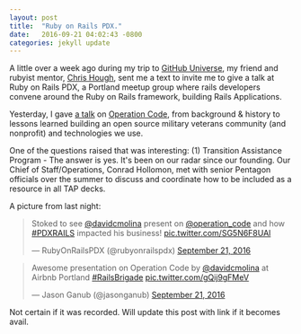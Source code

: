 ```yaml
---
layout: post
title:  "Ruby on Rails PDX."
date:   2016-09-21 04:02:43 -0800
categories: jekyll update
---
```


A little over a week ago during my trip to [GitHub Universe](http://githubuniverse.com/), my friend and rubyist mentor, [Chris Hough](https://twitter.com/chrishough), sent me a text to invite me to give a talk at Ruby on Rails PDX, a Portland meetup group where rails developers convene around the Ruby on Rails framework, building Rails Applications.

Yesterday, I gave [a talk](http://www.meetup.com/ruby-on-rails-pdx/events/229623727/) on [Operation Code](https://operationcode.org/), from background & history to lessons learned building an open source military veterans community (and nonprofit) and technologies we use.

One of the questions raised that was interesting:
(1) Transition Assistance Program - The answer is yes. It's been on our radar since our founding. Our Chief of Staff/Operations, Conrad Hollomon, met with senior Pentagon officials over the summer to discuss and coordinate how to be included as a resource in all TAP decks.

A picture from last night:
<blockquote class="twitter-tweet" data-lang="en"><p lang="en" dir="ltr">Stoked to see <a href="https://twitter.com/davidcmolina">@davidcmolina</a> present on <a href="https://twitter.com/operation_code">@operation_code</a> and how <a href="https://twitter.com/hashtag/PDXRAILS?src=hash">#PDXRAILS</a> impacted his business! <a href="https://t.co/SG5N6F8UAl">pic.twitter.com/SG5N6F8UAl</a></p>&mdash; RubyOnRailsPDX (@rubyonrailspdx) <a href="https://twitter.com/rubyonrailspdx/status/778419722853363712">September 21, 2016</a></blockquote> <script async src="//platform.twitter.com/widgets.js" charset="utf-8"></script>

<blockquote class="twitter-tweet" data-lang="en"><p lang="en" dir="ltr">Awesome presentation on Operation Code by <a href="https://twitter.com/davidcmolina">@davidcmolina</a> at Airbnb Portland <a href="https://twitter.com/hashtag/RailsBrigade?src=hash">#RailsBrigade</a> <a href="https://t.co/gQij9gFMeV">pic.twitter.com/gQij9gFMeV</a></p>&mdash; Jason Ganub (@jasonganub) <a href="https://twitter.com/jasonganub/status/778431899576315904">September 21, 2016</a></blockquote> <script async src="//platform.twitter.com/widgets.js" charset="utf-8"></script>

Not certain if it was recorded. Will update this post with link if it becomes avail.
